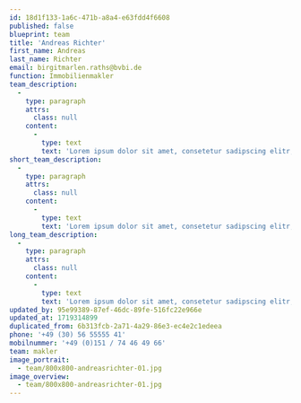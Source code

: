 ```yaml
---
id: 18d1f133-1a6c-471b-a8a4-e63fdd4f6608
published: false
blueprint: team
title: 'Andreas Richter'
first_name: Andreas
last_name: Richter
email: birgitmarlen.raths@bvbi.de
function: Immobilienmakler
team_description:
  -
    type: paragraph
    attrs:
      class: null
    content:
      -
        type: text
        text: 'Lorem ipsum dolor sit amet, consetetur sadipscing elitr, sed diam nonumy eirmod tempor invidunt ut labore et dolore magna aliquyam erat, sed diam voluptua.  Lorem ipsum dolor sit amet, consetetur sadipscing elitr, sed diam nonumy eirmod tempor invidunt ut labore et dolore magna aliquyam erat, sed diam voluptua.'
short_team_description:
  -
    type: paragraph
    attrs:
      class: null
    content:
      -
        type: text
        text: 'Lorem ipsum dolor sit amet, consetetur sadipscing elitr, sed diam nonumy eirmod tempor invidunt ut labore et dolore magna aliquyam erat, sed diam voluptua. Lorem ipsum dolor sit amet, consetetur sadipscing elitr, sed diam nonumy eirmod tempor invidunt ut labore et dolore magna aliquyam erat, sed diam voluptua. '
long_team_description:
  -
    type: paragraph
    attrs:
      class: null
    content:
      -
        type: text
        text: 'Lorem ipsum dolor sit amet, consetetur sadipscing elitr, sed diam nonumy eirmod tempor invidunt ut labore et dolore magna aliquyam erat, sed diam voluptua. Lorem ipsum dolor sit amet, consetetur sadipscing elitr, sed diam nonumy eirmod tempor invidunt ut labore et dolore magna aliquyam erat, sed diam voluptua. Lorem ipsum dolor sit amet, consetetur sadipscing elitr, sed diam nonumy eirmod tempor invidunt ut labore et dolore magna aliquyam erat, sed diam voluptua. Lorem ipsum dolor sit amet, consetetur sadipscing elitr, sed diam nonumy eirmod tempor invidunt ut labore et dolore magna aliquyam erat, sed diam voluptua. '
updated_by: 95e99389-87ef-46dc-89fe-516fc22e966e
updated_at: 1719314899
duplicated_from: 6b313fcb-2a71-4a29-86e3-ec4e2c1edeea
phone: '+49 (30) 56 55555 41'
mobilnummer: '+49 (0)151 / 74 46 49 66'
team: makler
image_portrait:
  - team/800x800-andreasrichter-01.jpg
image_overview:
  - team/800x800-andreasrichter-01.jpg
---
```

